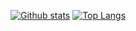 [![Github stats](https://github-readme-stats.vercel.app/api?username=s-berdiyorov&hide_border=true&count_private=true&show_icons=true&theme=algolia)](https://github.com/anuraghazra/github-readme-stats) 
[![Top Langs](https://github-readme-stats.vercel.app/api/top-langs/?username=s-berdiyorov&hide=smarty,java,actionscript&hide_border=true&theme=vision-friendly-dark&langs_count=10&layout=compact)](https://github.com/anuraghazra/github-readme-stats)

